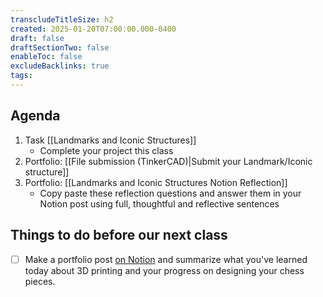 ```yaml
---
transcludeTitleSize: h2
created: 2025-01-20T07:00:00.000-0400
draft: false
draftSectionTwo: false
enableToc: false
excludeBacklinks: true
tags:
---
```

## Agenda
1. Task [[Landmarks and Iconic Structures]]
	- Complete your project this class
1. Portfolio: [[File submission (TinkerCAD)|Submit your Landmark/Iconic structure]]
2. Portfolio: [[Landmarks and Iconic Structures Notion Reflection]]
	- Copy paste these reflection questions and answer them in your Notion post using full, thoughtful and reflective sentences

## Things to do before our next class

- [ ] Make a portfolio post [on Notion](https://notion.so) and summarize what you've learned today about 3D printing and your progress on designing your chess pieces.